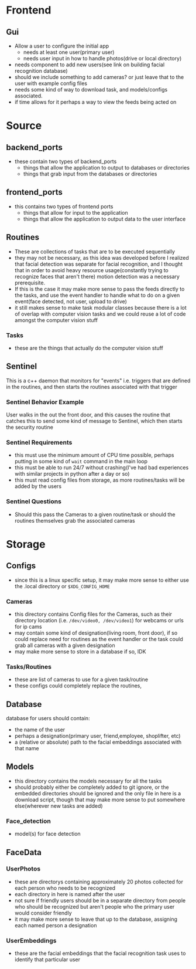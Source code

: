 # Frontend
## Gui
* Allow a user to configure the initial app 
    * needs at least one user(primary user)
    * needs user input in how to handle photos(drive or local directory)
* needs component to add new users(see link on building facial recognition database)
* should we include something to add cameras? or just leave that to the user with example config files
* needs some kind of way to download task, and models/configs associated. 
* if time allows for it perhaps a way to view the feeds being acted on

# Source
## backend_ports
* these contain two types of backend_ports
    * things that allow the application to output to databases or directories
    * things that grab input from the databases or directories
## frontend_ports
* this contains two types of frontend ports
    * things that allow for input to the application
    * things that allow the application to output data to the user interface
## Routines
* These are collections of tasks that are to be executed sequentially
* they may not be necessary, as this idea was developed before I realized that facial detection was separate for facial recognition, and I thought that in order to avoid heavy resource usage(constantly trying to recognize faces that aren't there) motion detection was a necessary prerequisite.
* If this is the case it may make more sense to pass the feeds directly to the tasks, and use the event handler to handle what to do on a given event(face detected, not user, upload to drive)
* it still makes sense to make task modular classes because there is a lot of overlap with computer vision tasks and we could reuse a lot of code amongst the computer vision stuff
### Tasks
* these are the things that actually do the computer vision stuff
## Sentinel
This is a c++ daemon that monitors for "events" i.e. triggers that are defined in the routines, and then starts the routines associated with that trigger
### Sentinel Behavior Example 
User walks in the out the front door, and this causes the routine that catches this to send some kind of message to Sentinel, which then starts the security routine
### Sentinel Requirements
* this must use the minimum amount of CPU time possible, perhaps putting in some kind of `wait` command in the main loop
* this must be able to run 24/7 without crashing(I've had bad experiences with similar projects in python after a day or so)
* this must read config files from storage, as more routines/tasks will be added by the users
### Sentinel Questions
* Should this pass the Cameras to a given routine/task or should the routines themselves grab the associated cameras
# Storage
## Configs
* since this is a linux specific setup, it may make more sense to either use the .local directory or `$XDG_CONFIG_HOME`
### Cameras
* this directory contains Config files for the Cameras, such as their directory location (i.e. `/dev/video0, /dev/video1`) for webcams or urls for ip cams
* may contain some kind of designation(living room, front door), if so could replace need for routines as the event handler or the task could grab all cameras with a given designation
* may make more sense to store in a database if so, IDK
### Tasks/Routines
* these are list of cameras to use for a given task/routine
* these configs could completely replace the routines, 
## Database
database for users should contain:
* the name of the user
* perhaps a designation(primary user, friend,employee, shoplifter, etc)
* a (relative or absolute) path to the facial embeddings associated with that name

## Models
* this directory contains the models necessary for all the tasks
* should probably either be completely added to git ignore, or the embedded directories should be ignored and the only file in here is a download script, though that may make more sense to put somewhere else(wherever new tasks are added)

### Face_detection
* model(s) for face detection

## FaceData
### UserPhotos
* these are directorys containing approximately 20 photos collected for each person who needs to be recognized
* each directory in here is named after the user
* not sure if friendly users should be in a separate directory from people who should be recognized but aren't people who the primary user would consider friendly
* it may make more sense to leave that up to the database, assigning each named person a designation
### UserEmbeddings
* these are the facial embeddings that the facial recognition task uses to identify that particular user
